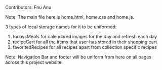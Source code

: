 Contributors: Fnu Anu

Note: The main file here is home.html, home.css and home.js. 

3 types of local storage names for it to be uniformed:
1.  todaysMeals for calendared images for the day and refresh each day
2.  recipeCart for all the items that user has stored in their shopping cart
3.  favoritedRecipes for all recipes apart from collection specific recipes
   
Note: Navigation Bar and footer will be uniform from here on all pages across this project website!
